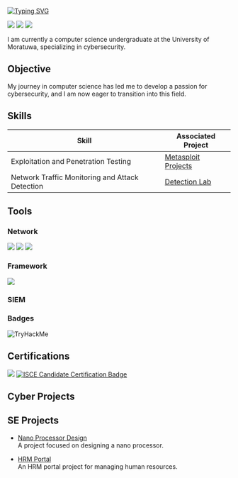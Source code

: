 [![Typing SVG](https://readme-typing-svg.demolab.com?font=Fira+Code&size=30&pause=1000&color=32F757&random=false&width=435&lines=Hello%2C+I'm+NIMAN)](https://git.io/typing-svg)

<a href="https://linkedin.com/in/niman-ransindu-92b527239"><img src="https://img.shields.io/badge/-LinkedIn-0072b1?&style=for-the-badge&logo=linkedin&logoColor=white" /></a>
<a href="https://medium.com/@niman.ransindu"><img src="https://img.shields.io/badge/-Medium-000000?&style=for-the-badge&logo=Medium&logoColor=white" /></a>
<a href="https://tryhackme.com/p/NRM"><img src="https://img.shields.io/badge/-TryHackMe-1A1A1A?&style=for-the-badge&logo=TryHackMe&logoColor=F652A0" /></a>

I am currently a computer science undergraduate at the University of Moratuwa, specializing in cybersecurity.

## Objective

My journey in computer science has led me to develop a passion for cybersecurity, and I am now eager to transition into this field.
## Skills

| Skill                                         | Associated Project         |
|-----------------------------------------------|----------------------------|
| Exploitation and Penetration Testing          | <a href="https://google.com">Metasploit Projects</a>|
| Network Traffic Monitoring and Attack Detection | <a href="https://google.com">Detection Lab</a>|

## Tools

### Network
<div>
   <img src="https://img.shields.io/badge/-Wireshark-1679A7?&style=for-the-badge&logo=Wireshark&logoColor=white" />
    <img src="https://img.shields.io/badge/-Nmap-007ACC?&style=for-the-badge&logo=Linux&logoColor=white" />
    <img src="https://img.shields.io/badge/-Kali_Linux-557C94?&style=for-the-badge&logo=Kali Linux&logoColor=white" />
</div>

### Framework
<div>
    <img src="https://img.shields.io/badge/-Metasploit-2F2F2F?&style=for-the-badge&logo=Metasploit&logoColor=white" />
</div>

### SIEM
<div>

</div>

### Badges
![TryHackMe](https://tryhackme-badges.s3.amazonaws.com/NRM.png)

## Certifications
<div>
<!--     <img src="https://img.shields.io/badge/-CCNA-1BA0D7?&style=for-the-badge&logo=Cisco&logoColor=white" /> -->
    <img src="https://img.shields.io/badge/-ISC2_CC-00B3E3?&style=for-the-badge&logo=ISC2&logoColor=white" />
<a href="https://www.credly.com/badges/25acdf61-5bc2-4e52-80ef-f9d2747962a6/public_url">
    <img src="https://img.shields.io/badge/-ISC2_Candidate-00B3E3?&style=for-the-badge&logo=ISC2&logoColor=white" alt="ISCE Candidate Certification Badge"/>
</a>

</div>

## Cyber Projects


## SE Projects

- [Nano Processor Design](https://github.com/NRM10101/NanoProcessor)  
  A project focused on designing a nano processor.

- [HRM Portal](https://github.com/DBMS-group-11/HRM-Portal)  
  An HRM portal project for managing human resources.

